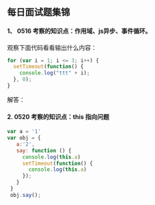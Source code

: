 ## 每日面试题集锦 



#### 1、 0516  考察的知识点：作用域、js异步、事件循环。

观察下面代码看看输出什么内容：

```js
for (var i = 1; i <= 3; i++) {
  setTimeout(function() {
    console.log("ttt" + i);
  }, 0);
}
```

解答：


#### 2. 0520  考察的知识点：this 指向问题
```js
var a = '1'
var obj = {
   a:'2',
   say: function () {
     console.log(this.a)
     setTimeout(function() {
       console.log(this.a)
     });
   }
 }
 obj.say();

```
 
